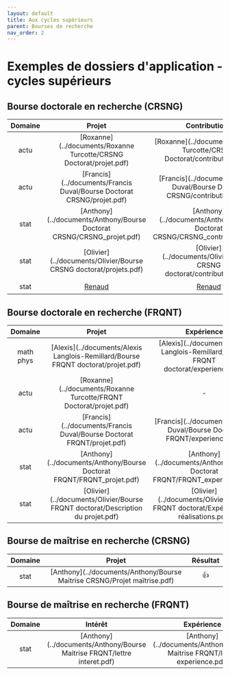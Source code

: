 ```yaml
---
layout: default
title: Aux cycles supérieurs
parent: Bourses de recherche
nav_order: 2
---
```




# Exemples de dossiers d'application - cycles supérieurs

## Bourse doctorale en recherche (CRSNG)

| Domaine | Projet | Contributions | Résumé du mémoire | Résultat |
|:----------:|:----------:|:----------:|:----------:|:----------:|
| actu |[Roxanne](../documents/Roxanne Turcotte/CRSNG Doctorat/projet.pdf)|[Roxanne](../documents/Roxanne Turcotte/CRSNG Doctorat/contributions.pdf)|-|  |
| actu |[Francis](../documents/Francis Duval/Bourse Doctorat CRSNG/projet.pdf)|[Francis](../documents/Francis Duval/Bourse Doctorat CRSNG/contributions.pdf)|[Francis](../documents/Francis Duval/Bourse Doctorat CRSNG/resume.pdf)|  |
| stat | [Anthony](../documents/Anthony/Bourse Doctorat CRSNG/CRSNG_projet.pdf) | [Anthony](../documents/Anthony/Bourse Doctorat CRSNG/CRSNG_contributions.pdf) | [Anthony](../documents/Anthony/Bourse Doctorat CRSNG/CRSNG_memoire.pdf) | :+1: |
| stat | [Olivier](../documents/Olivier/Bourse CRSNG doctorat/projets.pdf) | [Olivier](../documents/Olivier/Bourse CRSNG doctorat/contributions.pdf) | [Olivier](../documents/Olivier/Bourse CRSNG doctorat/memoire.pdf) | :+1: |
| stat |[Renaud](../documents/Renaud/projet_PhD_crsng.pdf)|[Renaud](../documents/Renaud/contributions_PhD_crsng.pdf)|-| :+1: |


## Bourse doctorale en recherche (FRQNT)

| Domaine | Projet | Expérience | Intérêts | Implication | Bourses | Résumé grand public | Résultat |
|:----------:|:----------:|:----------:|:----------:|:----------:|:----------:|:----------:|:----------:|
| math phys | [Alexis](../documents/Alexis Langlois-Remillard/Bourse FRQNT doctorat/projet.pdf) | [Alexis](../documents/Alexis Langlois-Remillard/Bourse FRQNT doctorat/experience.pdf) | [Alexis](../documents/Alexis Langlois-Remillard/Bourse FRQNT doctorat/interets.pdf) | - | - | - | :+1: |
| actu | [Roxanne](../documents/Roxanne Turcotte/FRQNT Doctorat/projet.pdf) | - | - | - | - | - | :+1: |
| actu | [Francis](../documents/Francis Duval/Bourse Doctorat FRQNT/projet.pdf) | [Francis](../documents/Francis Duval/Bourse Doctorat FRQNT/experience.pdf) | [Francis](../documents/Francis Duval/Bourse Doctorat FRQNT/interets.pdf) | [Francis](../documents/Francis Duval/Bourse Doctorat FRQNT/implication.pdf) | - | [Francis](../documents/Francis Duval/Bourse Doctorat FRQNT/resume.pdf) | :+1: |
| stat | [Anthony](../documents/Anthony/Bourse Doctorat FRQNT/FRQNT_projet.pdf) | [Anthony](../documents/Anthony/Bourse Doctorat FRQNT/FRQNT_experience.pdf) | [Anthony](../documents/Anthony/Bourse Doctorat FRQNT/FRQNT_interet_recherche.pdf) |  [Anthony](../documents/Anthony/Bourse Doctorat FRQNT/FRQNT_implication.pdf) | [Anthony](../documents/Anthony/Bourse Doctorat FRQNT/FRQNT_bourse.pdf) | [Anthony](../documents/Anthony/Bourse Doctorat FRQNT/FRQNT_GrandPublic.pdf) | :+1: |
| stat | [Olivier](../documents/Olivier/Bourse FRQNT doctorat/Description du projet.pdf) | [Olivier](../documents/Olivier/Bourse FRQNT doctorat/Expériences et réalisations.pdf) | - | - | - | - | :+1: |

## Bourse de maîtrise en recherche (CRSNG)

| Domaine | Projet | Résultat |
|:----------:|:----------:|:----------:|
| stat | [Anthony](../documents/Anthony/Bourse Maitrise CRSNG/Projet maîtrise.pdf) | :+1: |

## Bourse de maîtrise en recherche (FRQNT)

| Domaine | Intérêt | Expérience | Implication | Résultat |
|:----------:|:----------:|:----------:|:----------:|:----------:|
| stat | [Anthony](../documents/Anthony/Bourse Maitrise FRQNT/lettre interet.pdf) | [Anthony](../documents/Anthony/Bourse Maitrise FRQNT/lettre experience.pdf) | [Anthony](../documents/Anthony/Bourse Maitrise FRQNT/lettre implication.pdf) | :+1: |
